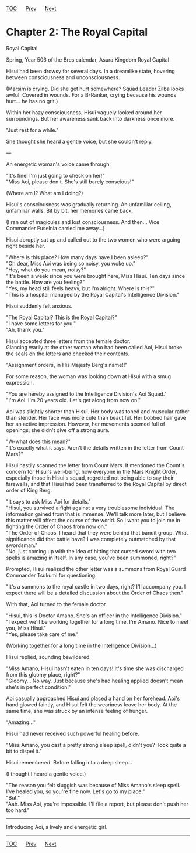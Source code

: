 [TOC](../readme.md)&nbsp;&nbsp;&nbsp;&nbsp;&nbsp;&nbsp;[Prev](Section_0001.md)&nbsp;&nbsp;&nbsp;&nbsp;&nbsp;&nbsp;[Next](Section_0003.md)



# Chapter 2: The Royal Capital

Royal Capital  
  
Spring, Year 506 of the Bres calendar, Asura Kingdom Royal Capital  
  
Hisui had been drowsy for several days. In a dreamlike state, hovering
between consciousness and unconsciousness.  
  
(Marsim is crying. Did she get hurt somewhere? Squad Leader Zilba looks
awful. Covered in wounds. For a B-Ranker, crying because his wounds
hurt… he has no grit.)  
  
Within her hazy consciousness, Hisui vaguely looked around her
surroundings. But her awareness sank back into darkness once more.  
  
"Just rest for a while."  
  
She thought she heard a gentle voice, but she couldn't reply.  
  
—  
  
An energetic woman's voice came through.  
  
"It's fine! I'm just going to check on her!"  
"Miss Aoi, please don't. She's still barely conscious!"  
  
(Where am I? What am I doing?)  
  
Hisui's consciousness was gradually returning. An unfamiliar ceiling,
unfamiliar walls. Bit by bit, her memories came back.  
  
(I ran out of magicules and lost consciousness. And then... Vice
Commander Fuselnia carried me away...)  
  
Hisui abruptly sat up and called out to the two women who were arguing
right beside her.  
  
"Where is this place? How many days have I been asleep?"  
"Oh dear, Miss Aoi was being so noisy, you woke up."  
"Hey, what do you mean, noisy?"  
"It's been a week since you were brought here, Miss Hisui. Ten days
since the battle. How are you feeling?"  
"Yes, my head still feels heavy, but I'm alright. Where is this?"  
"This is a hospital managed by the Royal Capital's Intelligence
Division."  
  
Hisui suddenly felt anxious.  
  
"The Royal Capital? This is the Royal Capital?"  
"I have some letters for you."  
"Ah, thank you."  
  
Hisui accepted three letters from the female doctor.  
Glancing warily at the other woman who had been called Aoi, Hisui broke
the seals on the letters and checked their contents.  
  
"Assignment orders, in His Majesty Berg's name!!"  
  
For some reason, the woman was looking down at Hisui with a smug
expression.  
  
"You are hereby assigned to the Intelligence Division's Aoi Squad."  
"I'm Aoi. I'm 20 years old. Let's get along from now on."  
  
Aoi was slightly shorter than Hisui. Her body was toned and muscular
rather than slender. Her face was more cute than beautiful. Her bobbed
hair gave her an active impression. However, her movements seemed full
of openings; she didn't give off a strong aura.  
  
"W-what does this mean?"  
"It's exactly what it says. Aren't the details written in the letter
from Count Mars?"  
  
Hisui hastily scanned the letter from Count Mars. It mentioned the
Count's concern for Hisui's well-being, how everyone in the Mars Knight
Order, especially those in Hisui's squad, regretted not being able to
say their farewells, and that Hisui had been transferred to the Royal
Capital by direct order of King Berg.  
  
"It says to ask Miss Aoi for details."  
"Hisui, you survived a fight against a very troublesome individual. The
information gained from that is immense. We'll talk more later, but I
believe this matter will affect the course of the world. So I want you
to join me in fighting the Order of Chaos from now on."  
"The Order of Chaos. I heard that they were behind that bandit group.
What significance did that battle have? I was completely outmatched by
that swordsman."  
"No, just coming up with the idea of hitting that cursed sword with two
spells is amazing in itself. In any case, you've been summoned,
right?"  
  
Prompted, Hisui realized the other letter was a summons from Royal Guard
Commander Tsukumi for questioning.  
  
"It's a summons to the royal castle in two days, right? I'll accompany
you. I expect there will be a detailed discussion about the Order of
Chaos then."  
  
With that, Aoi turned to the female doctor.  
  
"Hisui, this is Doctor Amano. She's an officer in the Intelligence
Division."  
"I expect we'll be working together for a long time. I'm Amano. Nice to
meet you, Miss Hisui."  
"Yes, please take care of me."  
  
(Working together for a long time in the Intelligence Division...)  
  
Hisui replied, sounding bewildered.  
  
"Miss Amano, Hisui hasn't eaten in ten days! It's time she was
discharged from this gloomy place, right?"  
"Gloomy... No way. Just because she's had healing applied doesn't mean
she's in perfect condition."  
  
Aoi casually approached Hisui and placed a hand on her forehead. Aoi's
hand glowed faintly, and Hisui felt the weariness leave her body. At the
same time, she was struck by an intense feeling of hunger.  
  
"Amazing..."  
  
Hisui had never received such powerful healing before.  
  
"Miss Amano, you cast a pretty strong sleep spell, didn't you? Took
quite a bit to dispel it."  
  
Hisui remembered. Before falling into a deep sleep...  
  
(I thought I heard a gentle voice.)  
  
"The reason you felt sluggish was because of Miss Amano's sleep spell.
I've healed you, so you're fine now. Let's go to my place."  
"But."  
"Aah. Miss Aoi, you're impossible. I'll file a report, but please don't
push her too hard."  
  
  

------------------------------------------------------------------------

  
Introducing Aoi, a lively and energetic girl.  
  


---
[TOC](../readme.md)&nbsp;&nbsp;&nbsp;&nbsp;&nbsp;&nbsp;[Prev](Section_0001.md)&nbsp;&nbsp;&nbsp;&nbsp;&nbsp;&nbsp;[Next](Section_0003.md)

